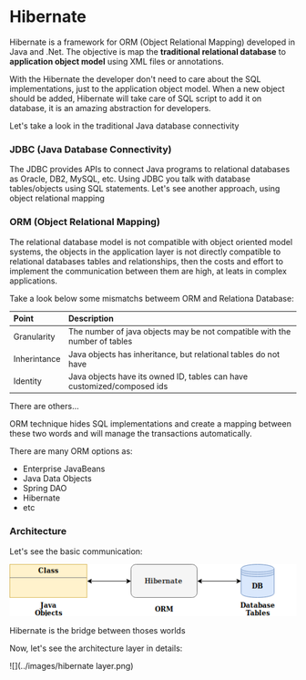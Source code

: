 # Hibernate

Hibernate is a framework for ORM (Object Relational Mapping) developed in Java and .Net. The objective is map the **traditional relational database** to **application object model** using XML files or annotations. 

With the Hibernate the developer don't need to care about the SQL implementations, just to the application object model. When a new object should be added, Hibernate will take care of SQL script to add it on database, it is an amazing abstraction for developers.

Let's take a look in the traditional Java database connectivity

### JDBC (Java Database Connectivity)

The JDBC provides APIs to connect Java programs to relational databases as Oracle, DB2, MySQL, etc. Using JDBC you talk with database tables/objects using SQL statements. Let's see another approach, using object relational mapping

### ORM (Object Relational Mapping)

The relational database model is not compatible with object oriented model systems, the objects in the application layer is not directly compatible to relational databases tables and relationships, then the costs and effort to implement the communication between them are high, at leats in complex applications.

Take a look below some mismatchs betweem ORM and Relationa Database:

| Point | Description |
| :---  | :--- |
| Granularity | The number of java objects may be not compatible with the number of tables |
| Inherintance | Java objects has inheritance, but relational tables do not have |
| Identity | Java objects have its owned ID, tables can have customized/composed ids |

There are others...

ORM technique hides SQL implementations and create a mapping between these two words and will manage the transactions automatically.

There are many ORM options as:

* Enterprise JavaBeans
* Java Data Objects
* Spring DAO
* Hibernate
* etc

### Architecture

Let's see the basic communication:

![](../images/hibernate.png)

Hibernate is the bridge between thoses worlds

Now, let's see the architecture layer in details:

![](../images/hibernate layer.png)
